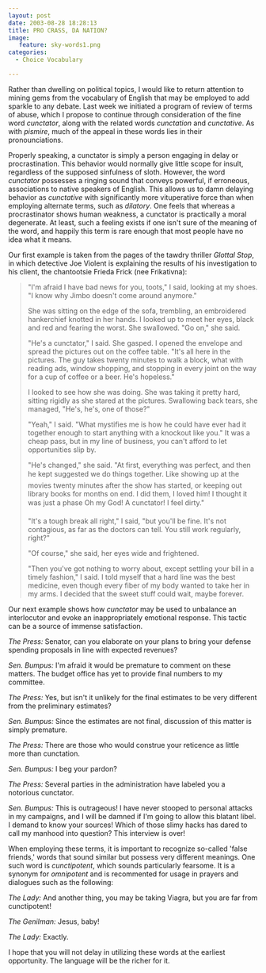 ```yaml
---
layout: post
date: 2003-08-28 18:28:13
title: PRO CRASS, DA NATION?
image:
   feature: sky-words1.png
categories:
  - Choice Vocabulary

---
```


Rather than dwelling on political topics, I would like to return attention to mining gems from the vocabulary of English that may be employed to add sparkle to any debate. Last week we initiated a program of review of terms of abuse, which I propose to continue through consideration of the fine word _cunctator_, along with the related words _cunctation_ and _cunctative_. As with _pismire_, much of the appeal in these words lies in their pronounciations.

Properly speaking, a cunctator is simply a person engaging in delay or procrastination. This behavior would normally give little scope for insult, regardless of the supposed sinfulness of sloth. However, the word _cunctator_ possesses a ringing sound that conveys powerful, if erroneous, associations to native speakers of English. This allows us to damn delaying behavior as _cunctative_ with significantly more vituperative force than when employing alternate terms, such as _dilatory_. One feels that whereas a procrastinator shows human weakness, a cunctator is practically a moral degenerate. At least, such a feeling exists if one isn't sure of the meaning of the word, and happily this term is rare enough that most people have no idea what it means. 

Our first example is taken from the pages of the tawdry thriller _Glottal Stop_, in which detective Joe Violent is explaining the results of his investigation to his client, the chantootsie Frieda Frick (nee Frikativna):

> "I'm afraid I have bad news for you, toots," I said, looking at my shoes. "I know why Jimbo doesn't come around anymore."
> 
> She was sitting on the edge of the sofa, trembling, an embroidered hankerchief knotted in her hands. I looked up to meet her eyes, black and red and fearing the worst. She swallowed. "Go on," she said.
> 
> "He's a cunctator," I said. She gasped. I opened the envelope and spread the pictures out on the coffee table. "It's all here in the pictures. The guy takes twenty minutes to walk a block, what with reading ads, window shopping, and stopping in every joint on the way for a cup of coffee or a beer. He's hopeless."
> 
> I looked to see how she was doing. She was taking it pretty hard, sitting rigidly as she stared at the pictures. Swallowing back tears, she managed, "He's, he's, one of those?"
> 
> "Yeah," I said. "What mystifies me is how he could have ever had it together enough to start anything with a knockout like you." It was a cheap pass, but in my line of business, you can't afford to let opportunities slip by.
> 
> "He's changed," she said. "At first, everything was perfect, and then he kept suggested we do&#133; things together. Like showing up at the movies twenty minutes after the show has started, or keeping out library books for months on end. I did them, I loved him! I thought it was just a phase&#133; Oh my God! A cunctator! I feel&#133; dirty."
> 
> "It's a tough break all right," I said, "but you'll be fine. It's not contagious, as far as the doctors can tell. You still work regularly, right?"
> 
> "Of course," she said, her eyes wide and frightened.
> 
> "Then you've got nothing to worry about, except settling your bill in a timely fashion," I said. I told myself that a hard line was the best medicine, even though every fiber of my body wanted to take her in my arms. I decided that the sweet stuff could wait, maybe forever.

Our next example shows how _cunctator_ may be used to unbalance an interlocutor and evoke an inappropriately emotional response. This tactic can be a source of immense satisfaction.

_The Press:_ Senator, can you elaborate on your plans to bring your defense spending proposals in line with expected revenues?

_Sen. Bumpus:_ I'm afraid it would be premature to comment on these matters. The budget office has yet to provide final numbers to my committee.

_The Press:_ Yes, but isn't it unlikely for the final estimates to be very different from the preliminary estimates?

_Sen. Bumpus:_ Since the estimates are not final, discussion of this matter is simply premature.

_The Press:_ There are those who would construe your reticence as little more than cunctation.

_Sen. Bumpus:_ I beg your pardon?

_The Press:_ Several parties in the administration have labeled you a notorious cunctator.

_Sen. Bumpus:_ This is outrageous! I have never stooped to personal attacks in my campaigns, and I will be damned if I'm going to allow this blatant libel. I demand to know your sources! Which of those slimy hacks has dared to call my manhood into question? This interview is over!

When employing these terms, it is important to recognize so-called 'false friends,' words that sound similar but possess very different meanings. One such word is _cunctipotent_, which sounds particularly fearsome. It is a synonym for _omnipotent_ and is recommented for usage in prayers and dialogues such as the following:

_The Lady:_ And another thing, you may be taking Viagra, but you are far from cunctipotent!

_The Genilman:_ Jesus, baby!

_The Lady:_ Exactly.

I hope that you will not delay in utilizing these words at the earliest opportunity. The language will be the richer for it.
